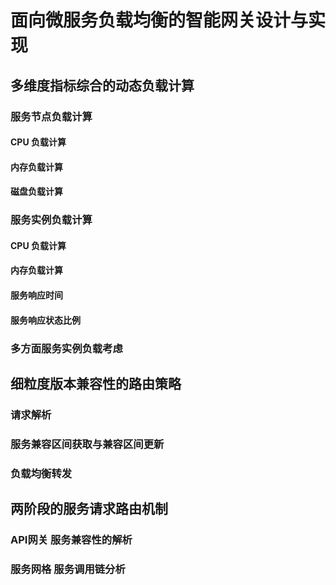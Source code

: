 # 面向微服务负载均衡的智能网关设计与实现
## 多维度指标综合的动态负载计算
### 服务节点负载计算
#### CPU 负载计算
#### 内存负载计算
#### 磁盘负载计算
### 服务实例负载计算
#### CPU 负载计算
#### 内存负载计算
#### 服务响应时间
#### 服务响应状态比例
### 多方面服务实例负载考虑
## 细粒度版本兼容性的路由策略
### 请求解析
### 服务兼容区间获取与兼容区间更新
### 负载均衡转发
## 两阶段的服务请求路由机制
### API网关 服务兼容性的解析
### 服务网格 服务调用链分析